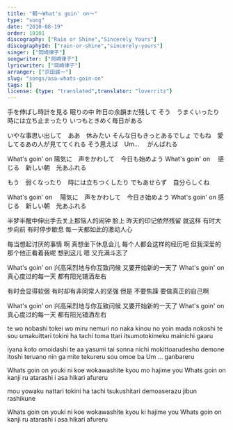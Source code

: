 ```yaml
---
title: "朝～What's goin' on～"
type: "song"
date: "2010-08-19"
order: 10101
discography: ["Rain or Shine","Sincerely Yours"]
discographyId: ["rain-or-shine","sincerely-yours"]
singer: ["岡崎律子"]
songwriter: ["岡崎律子"]
lyricwriter: ["岡崎律子"]
arranger: ["京田誠一"]
slug: "songs/asa-whats-goin-on"
tags: []
license: {type: "translated",translator: "loverritz"}
---
```


手を伸ばし時計を見る 眠りの中
昨日の余韻まだ残して
そう　うまくいったり　時には立ち止まったり
いつもときめく毎日がある

いやな事思い出して　ああ　休みたい
そんな日もきっとあるでしょ
でもね　愛してるあの人が見ててくれる
そう思えば　Um…　 がんばれる

What's goin' on
陽気に　声をかわして　今日も始めよう
What's goin' on　
感じる　新しい朝　光あふれる

もう　弱くなったり　時には立ちつくしたり
でもあせらず　自分らしくね

What's goin' on　
陽気に　声をかわして　今日き始めよう
What's goin' on
感じる　新しい朝　光あふれる

半梦半醒中伸出手去关上那恼人的闹钟 
脸上 昨天的印记依然残留 
就这样 有时大步向前 
有时停步歇息 每一天都如此的激动人心 

每当想起讨厌的事情 啊 真想坐下休息会儿 
每个人都会这样的经历吧 
但我深爱的那个他正看着我呢 
想到这儿 嗯 又充满斗志了 

What's goin' on 
兴高采烈地与你互致问候 又要开始新的一天了 
What's goin' on 
真心度过的每一天 都有阳光铺洒左右 

有时会显得软弱 有时却有非同常人的坚强 
但是 不要焦躁 要做真正的自己啊 

What's goin' on 
兴高采烈地与你互致问候 又要开始新的一天了 
What's goin' on 
真心度过的每一天 都有阳光铺洒左右

te wo nobashi tokei wo miru nemuri no naka
kinou no yoin mada nokoshi te
sou umakuittari tokini ha tachi toma ttari
itsumotokimeku mainichi gaaru

iyana koto omoidashi te aa yasumi tai
sonna nichi mokittoarudesho
demone itoshi teruano nin ga mite tekureru
sou omoe ba Um ... ganbareru

Whats goin on
youki ni koe wokawashite kyou mo hajime you
Whats goin on 
kanji ru atarashi i asa hikari afureru

mou yowaku nattari tokini ha tachi tsukushitari
demoaserazu jibun rashikune

Whats goin on 
youki ni koe wokawashite kyou ki hajime you
Whats goin on
kanji ru atarashi i asa hikari afureru

